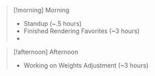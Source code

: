 
> [!morning] Morning
> - Standup (~.5 hours)
> - Finished Rendering Favorites (~3 hours)
> - 


> [!afternoon] Afternoon
> - Working on Weights Adjustment (~3 hours)
